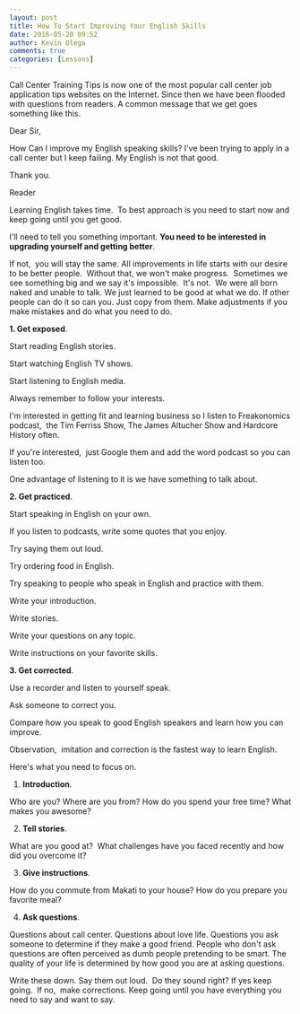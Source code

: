```yaml
---
layout: post
title: How To Start Improving Your English Skills
date: 2016-05-20 09:52
author: Kevin Olega
comments: true
categories: [Lessons]
---
```

Call Center Training Tips is now one of the most popular call center job application tips websites on the Internet. Since then we have been flooded with questions from readers. A common message that we get goes something like this.

Dear Sir,

How Can I improve my English speaking skills? I've been trying to apply in a call center but I keep failing. My English is not that good.

Thank you.

Reader

Learning English takes time.&nbsp; To best approach is you need to start now and keep going until you get good.

I'll need to tell you something important. **You need to be interested in upgrading yourself and getting better**.  

If not,  you will stay the same. All improvements in life starts with our desire to be better people.  Without that, we won't make progress.  Sometimes we see something big and we say it's impossible.  It's not.  We were all born naked and unable to talk. We just learned to be good at what we do. If other people can do it so can you. Just copy from them. Make adjustments if you make mistakes and do what you need to do.

**1. Get exposed**. 

Start reading English stories. 

Start watching English TV shows.  

Start listening to English media.  

Always remember to follow your interests.  

I'm interested in getting fit and learning business so I listen to Freakonomics podcast,  the Tim Ferriss Show, The James Altucher Show and Hardcore History often. 

If you're interested,  just Google them and add the word podcast so you can listen too.  

One advantage of listening to it is we have something to talk about.

**2. Get practiced**.  

Start speaking in English on your own. 

If you listen to podcasts, write some quotes that you enjoy.  

Try saying them out loud.  

Try ordering food in English. 

Try speaking to people who speak in English and practice with them.  

Write your introduction.  

Write stories.  

Write your questions on any topic.

Write instructions on your favorite skills.

**3. Get corrected**. 

Use a recorder and listen to yourself speak.  

Ask someone to correct you.  

Compare how you speak to good English speakers and learn how you can improve.

Observation,  imitation and correction is the fastest way to learn English. 

Here's what you need to focus on. 

1. **Introduction**. 

Who are you? Where are you from? How do you spend your free time? What makes you awesome? 

2. **Tell stories**. 

What are you good at?  What challenges have you faced recently and how did you overcome it? 

3. **Give instructions**. 

How do you commute from Makati to your house? How do you prepare you favorite meal? 

4. **Ask questions**. 

Questions about call center. Questions about love life. Questions you ask someone to determine if they make a good friend. People who don't ask questions are often perceived as dumb people pretending to be smart. The quality of your life is determined by how good you are at asking questions.

Write these down. Say them out loud.&nbsp; Do they sound right? If yes keep going.&nbsp; If no,&nbsp; make corrections. Keep going until you have everything you need to say and want to say.


